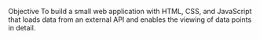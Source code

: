 Objective
To build a small web application with HTML, CSS, and JavaScript that loads
data from an external API and enables the viewing of data points in detail.
